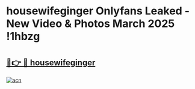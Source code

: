 # housewifeginger Onlyfans Leaked - New Video & Photos March 2025 !1hbzg

# <h2><a href="https://l3qbd0.iuczelnia.edu.pl?title=housewifeginger&ref=1hbzg">🔗👉 🔴 housewifeginger</a></h2>

[![acn](https://github.com/user-attachments/assets/0f9c940e-d8b0-45ae-aac7-cd30a18b3e1c)](https://l3qbd0.iuczelnia.edu.pl?title=housewifeginger&ref=1hbzg)

